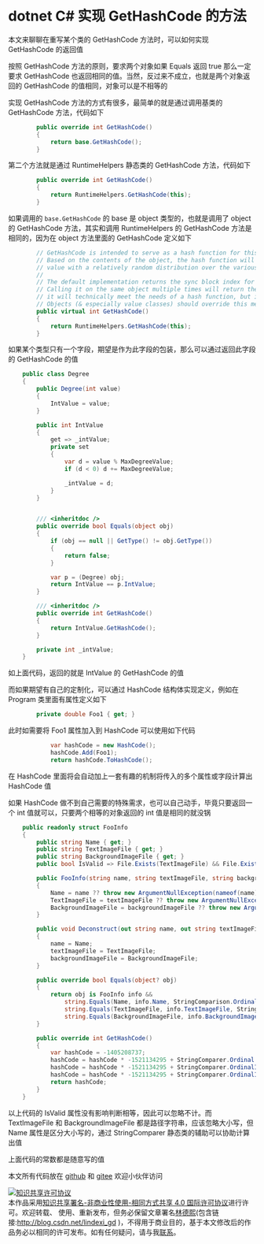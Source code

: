 # dotnet C# 实现 GetHashCode 的方法

本文来聊聊在重写某个类的 GetHashCode 方法时，可以如何实现 GetHashCode 的返回值

<!--more-->
<!-- CreateTime:2021/5/20 19:36:17 -->

<!-- 发布 -->

按照 GetHashCode 方法的原则，要求两个对象如果 Equals 返回 true 那么一定要求 GetHashCode 也返回相同的值。当然，反过来不成立，也就是两个对象返回的 GetHashCode 的值相同，对象可以是不相等的

实现 GetHashCode 方法的方式有很多，最简单的就是通过调用基类的 GetHashCode 方法，代码如下

```csharp
        public override int GetHashCode()
        {
            return base.GetHashCode();
        }
```

第二个方法就是通过 RuntimeHelpers 静态类的 GetHashCode 方法，代码如下

```csharp
        public override int GetHashCode()
        {
            return RuntimeHelpers.GetHashCode(this);
        }
```

如果调用的 `base.GetHashCode` 的 base 是 object 类型的，也就是调用了 object 的 GetHashCode 方法，其实和调用 RuntimeHelpers 的 GetHashCode 方法是相同的，因为在 object 方法里面的 GetHashCode 定义如下

```csharp
        // GetHashCode is intended to serve as a hash function for this object.
        // Based on the contents of the object, the hash function will return a suitable
        // value with a relatively random distribution over the various inputs.
        //
        // The default implementation returns the sync block index for this instance.
        // Calling it on the same object multiple times will return the same value, so
        // it will technically meet the needs of a hash function, but it's less than ideal.
        // Objects (& especially value classes) should override this method.
        public virtual int GetHashCode()
        {
            return RuntimeHelpers.GetHashCode(this);
        }
```

如果某个类型只有一个字段，期望是作为此字段的包装，那么可以通过返回此字段的 GetHashCode 的值

```csharp
    public class Degree
    {
        public Degree(int value)
        {
            IntValue = value;
        }

        public int IntValue
        {
            get => _intValue;
            private set
            {
                var d = value % MaxDegreeValue;
                if (d < 0) d += MaxDegreeValue;

                _intValue = d;
            }
        }


        /// <inheritdoc />
        public override bool Equals(object obj)
        {
            if (obj == null || GetType() != obj.GetType())
            {
                return false;
            }

            var p = (Degree) obj;
            return IntValue == p.IntValue;
        }

        /// <inheritdoc />
        public override int GetHashCode()
        {
            return IntValue.GetHashCode();
        }

        private int _intValue;
    }
```

如上面代码，返回的就是 IntValue 的 GetHashCode 的值

而如果期望有自己的定制化，可以通过 HashCode 结构体实现定义，例如在 Program 类里面有属性定义如下

```csharp
        private double Foo1 { get; }
```

此时如需要将 Foo1 属性加入到 HashCode 可以使用如下代码

```csharp
            var hashCode = new HashCode();
            hashCode.Add(Foo1);
            return hashCode.ToHashCode();
```

在 HashCode 里面将会自动加上一套有趣的机制将传入的多个属性或字段计算出 HashCode 值

如果 HashCode 做不到自己需要的特殊需求，也可以自己动手，毕竟只要返回一个 int 值就可以，只要两个相等的对象返回的 int 值是相同的就没锅

```csharp
    public readonly struct FooInfo
    {
        public string Name { get; }
        public string TextImageFile { get; }
        public string BackgroundImageFile { get; }
        public bool IsValid => File.Exists(TextImageFile) && File.Exists(BackgroundImageFile);

        public FooInfo(string name, string textImageFile, string backgroundImageFile)
        {
            Name = name ?? throw new ArgumentNullException(nameof(name));
            TextImageFile = textImageFile ?? throw new ArgumentNullException(nameof(textImageFile));
            BackgroundImageFile = backgroundImageFile ?? throw new ArgumentNullException(nameof(backgroundImageFile));
        }

        public void Deconstruct(out string name, out string textImageFile, out string backgroundImageFile)
        {
            name = Name;
            textImageFile = TextImageFile;
            backgroundImageFile = BackgroundImageFile;
        }

        public override bool Equals(object? obj)
        {
            return obj is FooInfo info &&
                string.Equals(Name, info.Name, StringComparison.Ordinal) &&
                string.Equals(TextImageFile, info.TextImageFile, StringComparison.OrdinalIgnoreCase) &&
                string.Equals(BackgroundImageFile, info.BackgroundImageFile, StringComparison.OrdinalIgnoreCase);
        }

        public override int GetHashCode()
        {
            var hashCode = -1405208737;
            hashCode = hashCode * -1521134295 + StringComparer.Ordinal.GetHashCode(Name);
            hashCode = hashCode * -1521134295 + StringComparer.OrdinalIgnoreCase.GetHashCode(TextImageFile);
            hashCode = hashCode * -1521134295 + StringComparer.OrdinalIgnoreCase.GetHashCode(BackgroundImageFile);
            return hashCode;
        }
    }
```

以上代码的 IsValid 属性没有影响判断相等，因此可以忽略不计。而 TextImageFile 和 BackgroundImageFile 都是路径字符串，应该忽略大小写，但 Name 属性是区分大小写的，通过 StringComparer 静态类的辅助可以协助计算出值

上面代码的常数都是随意写的值

本文所有代码放在 [github](https://github.com/lindexi/lindexi_gd/tree/29e75275644d85845fe458c554c029a26cb4f72b/JerjowhibeaBirakereheewar) 和 [gitee](https://gitee.com/lindexi/lindexi_gd/tree/29e75275644d85845fe458c554c029a26cb4f72b/JerjowhibeaBirakereheewar) 欢迎小伙伴访问

<a rel="license" href="http://creativecommons.org/licenses/by-nc-sa/4.0/"><img alt="知识共享许可协议" style="border-width:0" src="https://licensebuttons.net/l/by-nc-sa/4.0/88x31.png" /></a><br />本作品采用<a rel="license" href="http://creativecommons.org/licenses/by-nc-sa/4.0/">知识共享署名-非商业性使用-相同方式共享 4.0 国际许可协议</a>进行许可。欢迎转载、 使用、重新发布，但务必保留文章署名[林德熙](http://blog.csdn.net/lindexi_gd)(包含链接:http://blog.csdn.net/lindexi_gd )，不得用于商业目的，基于本文修改后的作品务必以相同的许可发布。如有任何疑问，请与我[联系](mailto:lindexi_gd@163.com)。  
